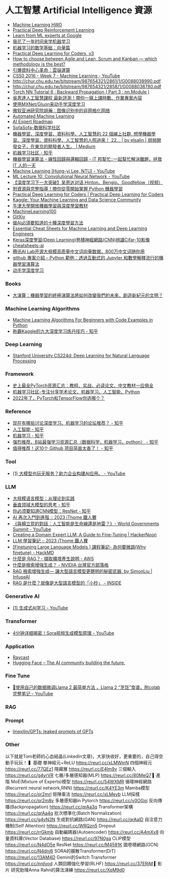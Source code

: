 # 人工智慧 Artificial Intelligence 資源

- [Machine Learning HW0](http://speech.ee.ntu.edu.tw/~tlkagk/courses_ML17_2.html)
- [Practical Deep Reinforcement Learning](https://github.com/PacktPublishing/Practical-Deep-Reinforcement-Learning)
- [Learn from ML experts at Google](https://ai.google/education#%3Fmodal_active=none)
- [我花了一年时间来学机器学习](http://mp.weixin.qq.com/s/akbCpy-6B7aszZsVwCCnLg)
- [机器学习的数学基础：向量篇](http://hahack.com/math/math-vector/?hmsr=toutiao.io&utm_medium=toutiao.io&utm_source=toutiao.io)
- [Practical Deep Learning for Coders, v3](http://course.fast.ai)
- [How to choose between Agile and Lean, Scrum and Kanban — which methodology is the best?](https://realtimeboard.com/blog/choose-between-agile-lean-scrum-kanban/#.WK1Vrxhh2V4)
- [引爆資料中心革命：雲端運算](https://www.stockfeel.com.tw/%E5%BC%95%E7%88%86%E8%B3%87%E6%96%99%E4%B8%AD%E5%BF%83%E9%9D%A9%E5%91%BD%EF%BC%9A%E9%9B%B2%E7%AB%AF%E9%81%8B%E7%AE%97/)
- [CS50 2016 - Week 7 - Machine Learning - YouTube](https://www.youtube.com/watch?app=desktop&v=dgt6IfEXgDk)
- http://chur.chu.edu.tw/bitstream/987654321/2861/1/G0088038990.pdf
- http://chur.chu.edu.tw/bitstream/987654321/2858/1/G0088038780.pdf
- [Torch NN Tutorial 6 : Backward Propagation ( Part 3 : nn.Module )](https://ckmarkoh.github.io/)
- [吳恩達人工智慧課程 最新評測！帶你一窺上課時數、作業專案內容](https://buzzorange.com/techorange/2017/08/10/try-out-deeplearning-ai/)
- [使用MXNet/Gluon来动手学深度学习](https://zhuanlan.zhihu.com/gluon)
- [微软亚洲研究院胡瀚：图像识别中的非网格化网络](https://v.douyu.com/author/QR7Wlz2XmwyK)
- [Automated Machine Learning](https://www.automl.org/wp-content/uploads/2019/05/AutoML_Book.pdf)
- [AI Expert Roadmap](https://github.com/AMAI-GmbH/AI-Expert-Roadmap)
- [SofaSofa-数据科学社区](http://sofasofa.io/index.php)
- [機器學習、深度學習、資料科學、人工智慧的 22 個線上社群. 想學機器學習、深度學習、資料科學、人工智慧的人照過來！ 22… | by elsalin | 弱弱開發女子，在東京的開發者人生。 | Medium](https://medium.com/%E5%BC%B1%E5%BC%B1%E9%96%8B%E7%99%BC%E5%A5%B3%E5%AD%90-%E5%9C%A8%E6%9D%B1%E4%BA%AC%E7%9A%84%E9%96%8B%E7%99%BC%E8%80%85%E4%BA%BA%E7%94%9F/%E6%A9%9F%E5%99%A8%E5%AD%B8%E7%BF%92-%E6%B7%B1%E5%BA%A6%E5%AD%B8%E7%BF%92-%E8%B3%87%E6%96%99%E7%A7%91%E5%AD%B8-%E4%BA%BA%E5%B7%A5%E6%99%BA%E6%85%A7%E7%9A%84-22-%E5%80%8B%E7%B7%9A%E4%B8%8A%E7%A4%BE%E7%BE%A4-eb5df4ce7cb6)
- [机器学习社区 - 知乎](https://www.zhihu.com/people/chen-xi-63-33-5)
- [機器學習演算法 - 線性回歸與邏輯回歸 - iT 邦幫忙::一起幫忙解決難題，拯救 IT 人的一天](https://ithelp.ithome.com.tw/articles/10187739)
- [Machine Learning (Hung-yi Lee, NTU) - YouTube](https://www.youtube.com/playlist?list=PLJV_el3uVTsPy9oCRY30oBPNLCo89yu49)
- [ML Lecture 10: Convolutional Neural Network - YouTube](https://www.youtube.com/watch?v=FrKWiRv254g&app=desktop)
- [【深度学习下一大突破】吴恩达对话 Hinton、Bengio、Goodfellow（视频）](http://www.sohu.com/a/163579537_473283?fref=gc&dti=1695086797480421)
- [附資源與完整指導！帶你從零開始掌握 Python 機器學習](https://buzzorange.com/techorange/2017/08/18/learn-machine-learning-and-python-in-14-steps/)
- [Practical Deep Learning for Coders | Practical Deep Learning for Coders](https://course.fast.ai/)
- [Kaggle: Your Machine Learning and Data Science Community](https://www.kaggle.com/)
- [牛津大學開放機器學習與深度學習教材](https://www.cs.ox.ac.uk/people/nando.defreitas/machinelearning/)
- [MachineLearning100](https://github.com/MachineLearning100)
- [GitXiv](http://www.gitxiv.com)
- [做AI必須要知道的十種深度學習方法](http://bangqu.com/6hGad4.html)
- [Essential Cheat Sheets for Machine Learning and Deep Learning Engineers](https://startupsventurecapital.com/essential-cheat-sheets-for-machine-learning-and-deep-learning-researchers-efb6a8ebd2e5)
- [Keras深度學習(Deep Learning)卷積神經網路(CNN)辨識Cifar-10影像](http://tensorflowkeras.blogspot.tw/2017/10/kerasdeep-learningcnncifar-10.html)
- [cheatsheets-ai](https://github.com/kailashahirwar/cheatsheets-ai)
- [腾讯AI Lab开源大规模高质量中文词向量数据，800万中文词随你用](https://ai.tencent.com/ailab/zh/news/detial/?id=22)
- [github 專案介紹 – Python 範例：透過互動式的 Jupyter 和數學解釋流行的機器學習演算法](https://softnshare.com/github-machine-learning-octave/?fbclid=IwAR1ZZ9W9C0HhGS3-QDccFoBBQcUiw1qjYVK_Jbwupu_eGtiXsSO3P0t0wpU)
- [动手学深度学习](https://github.com/d2l-ai/d2l-zh?fbclid=IwAR0DmrRo4Kgp_-JwvDWCvKWt3moKd2V2QHjPqJ9NC9VprmT01SrvEN_kw58)

### Books
- [大演算：機器學習的終極演算法將如何改變我們的未來，創造新紀元的文明？](http://www.books.com.tw/products/0010722761)


### Machine Learning Algorithms
- [Machine Learning Algorithms For Beginners with Code Examples in Python](https://pub.towardsai.net/machine-learning-algorithms-for-beginners-with-python-code-examples-ml-19c6afd60daa)
- [称霸Kaggle的九大深度学习炼丹技巧 - 知乎](https://zhuanlan.zhihu.com/p/518189935)

### Deep Learning
- [Stanford University CS224d: Deep Learning for Natural Language Processing](https://cs224d.stanford.edu/syllabus.html)


### Framework
- [史上最全PyTorch资源汇总：教程、实战、必读论文、中文教材一应俱全](https://github.com/INTERMT/Awesome-PyTorch-Chinese)
- [机器学习社区-专注分享学术论文、机器学习、人工智能、Python](https://www.zhihu.com/column/c_1320399205467795456)
- [2022年了，PyTorch和TensorFlow你选哪个？](https://blog.csdn.net/cainiao_python/article/details/122053331)


### Reference
- [现在有哪些讨论深度学习、机器学习的论坛推荐？ - 知乎](https://www.zhihu.com/question/268499673)
- [人工智能 - 知乎](https://www.zhihu.com/topic/19551275/hot)
- [机器学习 - 知乎](https://www.zhihu.com/topic/19559450/hot)
- [强烈推荐，B站最强学习资源汇总（数据科学，机器学习，python） - 知乎](https://zhuanlan.zhihu.com/p/225901714)
- [值得推荐！这10个 Github 项目简直太香了！ - 知乎](https://zhuanlan.zhihu.com/p/466851139)

### Tool
- [(1) 大模型也玩无服务？助力企业构建AI应用。 - YouTube](https://www.youtube.com/watch?v=KIyPnXgKmC8&list=PLEOQ5eGYlPSyvUTQLJVOD_BIKXWMQx-A2&ab_channel=%E9%8C%A2%E5%BE%97%E6%A8%82%E7%8E%A9%E8%B5%9AAI)


### LLM
- [大规模语言模型：从理论到实践](https://intro-llm.github.io/)
- [垂直领域大模型的思考 - 知乎](https://zhuanlan.zhihu.com/p/652645925)
- [你必须要知道CNN模型：ResNet - 知乎](https://zhuanlan.zhihu.com/p/31852747)
- [AI 再次入門到進階 :: 2023 iThome 鐵人賽](https://ithelp.ithome.com.tw/users/20092056/ironman/6112)
- [《與楊立昆的對話：人工智能是生命線還是地雷？》- World Governments Summit - YouTube](https://www.youtube.com/watch?v=3CvaAr72BnQ)
- [Creating a Domain Expert LLM: A Guide to Fine-Tuning | HackerNoon](https://hackernoon.com/creating-a-domain-expert-llm-a-guide-to-fine-tuning)
- [LLM 學習筆記 :: 2023 iThome 鐵人賽](https://ithelp.ithome.com.tw/users/20121763/ironman/6145)
- [[Finetuning Large Language Models ] 課程筆記- 為何要微調(Why finetune) - HackMD](https://hackmd.io/@YungHuiHsu/HJ6AT8XG6)
- [什麼是 RAG？- 擷取擴增產生說明 - AWS](https://aws.amazon.com/tw/what-is/retrieval-augmented-generation/)
- [什麼是檢索增強生成？ - NVIDIA 台灣官方部落格](https://blogs.nvidia.com.tw/2023/11/16/what-is-retrieval-augmented-generation/)
- [RAG 檢索增強生成— 讓大型語言模型更聰明的秘密武器. by SimonLiu | InfuseAI](https://blog.infuseai.io/rag-retrieval-augmented-generation-introduction-a5854cb6393e)
- [RAG 是什麼？就像是大型語言模型的「小抄」 - INSIDE](https://www.inside.com.tw/article/33991-what_is_rag)

### Generative AI
- [(1) 生成式AI学习 - YouTube](https://www.youtube.com/playlist?list=PLiuLMb-dLdWJPpybrCYNhi6D9Vd4vz16i)

### Transformer
- [4分钟详细揭密！Sora视频生成模型原理 - YouTube](https://www.youtube.com/watch?v=J0h9CWWi204&feature=youtu.be)

### Application
- [Raycast](https://www.raycast.com/)
- [Hugging Face – The AI community building the future.](https://huggingface.co/)

### Fine Tune
- [🦙使用自己的数据微调Llama 2 最简单方法 ，Llama 2 “烹饪”食谱，附colab完整笔记 - YouTube](https://www.youtube.com/watch?v=YtHtrkVqxD0&ab_channel=AI%E6%8E%A2%E7%B4%A2%E4%B8%8E%E5%8F%91%E7%8E%B0)


### RAG

### Prompt 
- [linexjlin/GPTs: leaked prompts of GPTs](https://github.com/linexjlin/GPTs?tab=readme-ov-file)


### Other

以下就是Tom老師的心血結晶(LinkedIn文章)，大家快收好，更重要的，自己得空動手玩玩！
▍基礎
單神經元+ReLU
https://reurl.cc/xLMWmN
四個神經元
https://reurl.cc/77QEz1
隱藏層
https://reurl.cc/E4lm9v
三個輸入
https://reurl.cc/g4yrVR
七層/多層感知器(MLP)
https://reurl.cc/80MeQ7
▍進階
MoE(Mixture of Experts)模型
https://reurl.cc/54WXMR
循環神經網路(Recurrent neural network,RNN)
https://reurl.cc/K4YE3m
Mamba模型
https://reurl.cc/or2mrl
矩陣乘法
https://reurl.cc/xLMevb
LLM採樣
https://reurl.cc/or2m8v
多層感知器in Pytorch
https://reurl.cc/v0OGoj
反向傳播(Backpropagation)
https://reurl.cc/qrAa3q
Transformer架構
https://reurl.cc/qrAa4q
批次標準化(Batch Normalization)
https://reurl.cc/g4yN3N
生成對抗網路(GAN)
https://reurl.cc/qrAalD
自注意力機制(Self Attention)
https://reurl.cc/WRQzn5
Dropout
https://reurl.cc/rrGkmb
自動編碼器(Autoencoder)
https://reurl.cc/A4mXx8
向量資料庫(Vector Database)
https://reurl.cc/97N0ga
CLIP模型
https://reurl.cc/N4dO5e
ResNet
https://reurl.cc/M4591K
圖卷積網路(GCN)
https://reurl.cc/N4dnj6
SORA的擴散Transformer(DiT)
https://reurl.cc/13AM4D
Gemini的Switch Transformer
https://reurl.cc/nrdyod
人類回饋強化學習(RLHF)
https://reurl.cc/37ERjM
▍影片
研究助理Anna Rahn的算法演練
https://reurl.cc/XqM9d0
